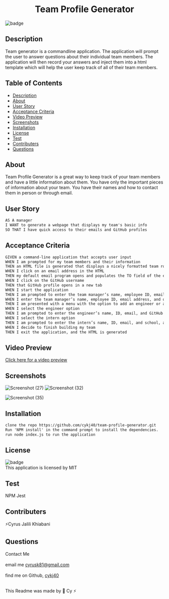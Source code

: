 
  <h1 align="center">Team Profile Generator</h1>

  ![badge](https://img.shields.io/badge/license-MIT--brightgreen)<br />

  ## Description 
  Team generator is a commandline application. The application will prompt the user to answer questions about their individual team members. The application will then record your answers and inject them into a html template  which will help the user keep track of all of their team members.

  ## Table of Contents
  
  * [Description](#description)
  * [About](#about)
  * [User Story](#user-story)
  * [Acceptance Criteria](#acceptance-criteria)
  * [Video Preview](#video-preview)
  * [Screenshots](#screenshots)
  * [Installation](#installation)
  * [License](#license)
  * [Test](#test)
  * [Contributers](#contributers)
  * [Questions](#questions)
 

  ## About
  Team Profile Generator is a great way to keep track of your team members and have a little information about them. You have only the important pieces of information about your team. You have their names and how to contact them in person or through email. 

  ## User Story
  ```md
  AS A manager
  I WANT to generate a webpage that displays my team's basic info
  SO THAT I have quick access to their emails and GitHub profiles
  ```
  ## Acceptance Criteria
  ```md
  GIVEN a command-line application that accepts user input
  WHEN I am prompted for my team members and their information
  THEN an HTML file is generated that displays a nicely formatted team roster based on user input
  WHEN I click on an email address in the HTML
  THEN my default email program opens and populates the TO field of the email with the address
  WHEN I click on the GitHub username
  THEN that GitHub profile opens in a new tab
  WHEN I start the application
  THEN I am prompted to enter the team manager’s name, employee ID, email address, and office number
  WHEN I enter the team manager’s name, employee ID, email address, and office number
  THEN I am presented with a menu with the option to add an engineer or an intern or to finish building my team
  WHEN I select the engineer option
  THEN I am prompted to enter the engineer’s name, ID, email, and GitHub username, and I am taken back to the menu
  WHEN I select the intern option
  THEN I am prompted to enter the intern’s name, ID, email, and school, and I am taken back to the menu
  WHEN I decide to finish building my team
  THEN I exit the application, and the HTML is generated
  ```
 ## Video Preview
 <a href="https://watch.screencastify.com/v/Z68a3VozaMy6Yb6y8QST">Click here for a video preview </a>
 
 ## Screenshots
  
  
![Screenshot (27)](https://user-images.githubusercontent.com/102045473/187094197-bb78b079-eeb1-464c-ab60-2336cc57e94a.png)
  ![Screenshot (32)](https://user-images.githubusercontent.com/102045473/187086941-d34f48ca-f663-4a6e-b8c0-8c7b1bc36fc5.png)
  
![Screenshot (35)](https://user-images.githubusercontent.com/102045473/187090012-fa939fa7-ef24-43da-a716-e49617f2b863.png)






  
 
  ## Installation
  ```md
  clone the repo https://github.com/cykj40/team-profile-generator.git
  Run 'NPM install' in the command prompt to install the dependencies. 
  run node index.js to run the application
```
  ## License
![badge](https://img.shields.io/badge/license-MIT--brightgreen)
<br />
This application is licensed by MIT

## Test 
NPM Jest  

## Contributers
⚡Cyrus Jalili Khiabani

## Questions
Contact Me<br />
<br />
 email me cyrusk81@gmail.com<br />
 <br />
 find me on Github,  [cykj40](https://github.com/cykj40)<br />
<br /> 

This Readme was made by 🚀 Cy ⚡


